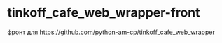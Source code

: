 # tinkoff_cafe_web_wrapper-front

фронт для https://github.com/python-am-cp/tinkoff_cafe_web_wrapper
